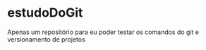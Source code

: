 # estudoDoGit

Apenas um repositório para eu poder testar os comandos do git e versionamento de projetos 

